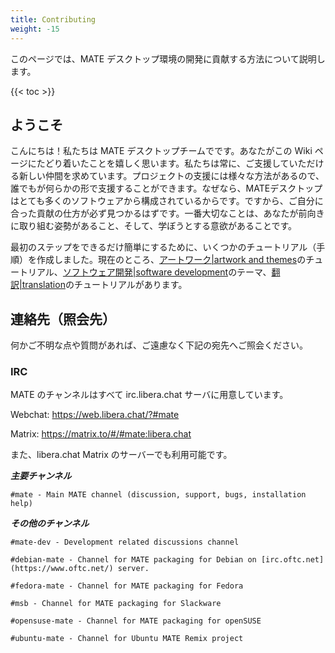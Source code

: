 ```yaml
---
title: Contributing
weight: -15
---
```


<!-- This page describes how to contribute to the MATE Desktop Environment. -->
このページでは、MATE デスクトップ環境の開発に貢献する方法について説明します。

{{< toc >}}

<!--## Welcome-->
## ようこそ

<!--Hi! We are the MATE Desktop Team and we are glad you found your way to this page. We always need new people who want to help. Help can be done in many several ways and everyone can help in one way or another. Yes, we said everyone, because the MATE Desktop is composed of so many different bits and pieces; not finding anything that suits you is almost impossible. The most important thing is that you are motivated and have a willingness to learn.-->
こんにちは！私たちは MATE デスクトップチームでです。あなたがこの Wiki ページにたどり着いたことを嬉しく思います。私たちは常に、ご支援していただける新しい仲間を求めています。プロジェクトの支援には様々な方法があるので、誰でもが何らかの形で支援することができます。なぜなら、MATEデスクトップはとても多くのソフトウェアから構成されているからです。ですから、ご自分に合った貢献の仕方が必ず見つかるはずです。一番大切なことは、あなたが前向きに取り組む姿勢があること、そして、学ぼうとする意欲があることです。

<!--To make the initial steps as easy as possible for you, we set up some tutorials. Currently there are tutorials for [artwork and themes](../../contributing/artwork-and-themes/getting-started/) for [software development](../../contributing/software-development/getting-started/) and for [translation](../../contributing/translation/getting-started/).-->
最初のステップをできるだけ簡単にするために、いくつかのチュートリアル（手順）を作成しました。現在のところ、[アートワーク|artwork and themes](../../contributing/artwork-and-themes/getting-started/)のチュートリアル、[ソフトウェア開発|software development](../../contributing/software-development/getting-started/)のテーマ、[翻訳|translation](../../contributing/translation/getting-started/)のチュートリアルがあります。

<!--## Contact-->
## 連絡先（照会先）

<!--If you have any questions do not hesitate to come and ask us.-->
何かご不明な点や質問があれば、ご遠慮なく下記の宛先へご照会ください。

### IRC

<!--All MATE channels are on the [irc.libera.chat](https://libera.chat/) server.-->
MATE のチャンネルはすべて irc.libera.chat サーバに用意しています。

Webchat: https://web.libera.chat/?#mate

Matrix: https://matrix.to/#/#mate:libera.chat

<!--They are also available on the libera.chat Matrix server.-->
また、libera.chat Matrix のサーバーでも利用可能です。

<!--***Main channel***-->
***主要チャンネル***

    #mate - Main MATE channel (discussion, support, bugs, installation help)

<!--***Other channels***-->
***その他のチャンネル***

    #mate-dev - Development related discussions channel

    #debian-mate - Channel for MATE packaging for Debian on [irc.oftc.net](https://www.oftc.net/) server.

    #fedora-mate - Channel for MATE packaging for Fedora

    #msb - Channel for MATE packaging for Slackware

    #opensuse-mate - Channel for MATE packaging for openSUSE

    #ubuntu-mate - Channel for Ubuntu MATE Remix project

